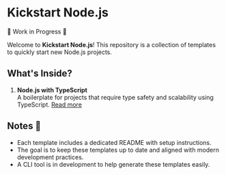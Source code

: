 # Kickstart Node.js

🚧 Work in Progress 🚧

Welcome to **Kickstart Node.js**! This repository is a collection of templates to quickly start new Node.js projects.

## What's Inside?

1. **Node.js with TypeScript**  
   A boilerplate for projects that require type safety and scalability using TypeScript.
   [Read more](htttps://github.com/nonqme/kickstart-nodejs/typescript/)

## Notes 📝

- Each template includes a dedicated README with setup instructions.
- The goal is to keep these templates up to date and aligned with modern development practices.
- A CLI tool is in development to help generate these templates easily.
